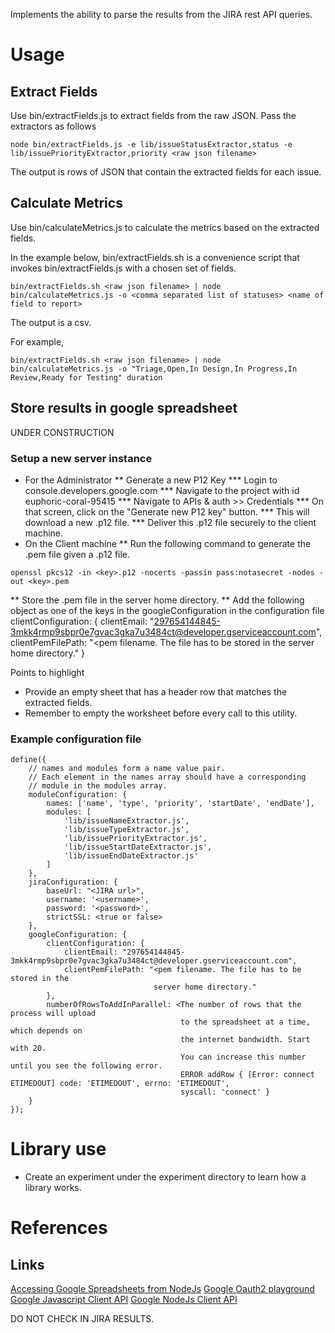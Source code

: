 Implements the ability to parse the results from the JIRA rest API queries.

# Usage
## Extract Fields
Use bin/extractFields.js to extract fields from the raw JSON. Pass the extractors as follows

```
node bin/extractFields.js -e lib/issueStatusExtractor,status -e lib/issuePriorityExtractor,priority <raw json filename>
```

The output is rows of JSON that contain the extracted fields for each issue.

## Calculate Metrics
Use bin/calculateMetrics.js to calculate the metrics based on the extracted fields.

In the example below, bin/extractFields.sh is a convenience script that invokes bin/extractFields.js with a chosen set of fields.

```
bin/extractFields.sh <raw json filename> | node bin/calculateMetrics.js -o <comma separated list of statuses> <name of field to report>
```

The output is a csv.

For example,

```
bin/extractFields.sh <raw json filename> | node bin/calculateMetrics.js -o "Triage,Open,In Design,In Progress,In Review,Ready for Testing" duration
```

## Store results in google spreadsheet
UNDER CONSTRUCTION

### Setup a new server instance
* For the Administrator
** Generate a new P12 Key
*** Login to console.developers.google.com
*** Navigate to the project with id euphoric-coral-95415
*** Navigate to APIs & auth >> Credentials
*** On that screen, click on the "Generate new P12 key" button.
*** This will download a new .p12 file.
*** Deliver this .p12 file securely to the client machine.
* On the Client machine
** Run the following command to generate the <key>.pem file given a <key>.p12 file.
```
openssl pkcs12 -in <key>.p12 -nocerts -passin pass:notasecret -nodes -out <key>.pem
```
** Store the <key>.pem file in the server home directory.
** Add the following object as one of the keys in the googleConfiguration in the configuration file
clientConfiguration: {
    clientEmail: "297654144845-3mkk4rmp9sbpr0e7gvac3gka7u3484ct@developer.gserviceaccount.com",
    clientPemFilePath: "<pem filename. The file has to be stored in the
                        server home directory."
}

Points to highlight
* Provide an empty sheet that has a header row that matches the extracted fields.
* Remember to empty the worksheet before every call to this utility.

### Example configuration file
```
define({
    // names and modules form a name value pair.
    // Each element in the names array should have a corresponding
    // module in the modules array.
    moduleConfiguration: {
        names: ['name', 'type', 'priority', 'startDate', 'endDate'],
        modules: [
            'lib/issueNameExtractor.js',
            'lib/issueTypeExtractor.js',
            'lib/issuePriorityExtractor.js',
            'lib/issueStartDateExtractor.js',
            'lib/issueEndDateExtractor.js'
        ]
    },
    jiraConfiguration: {
        baseUrl: "<JIRA url>",
        username: '<username>',
        password: '<password>',
        strictSSL: <true or false>
    },
    googleConfiguration: {
        clientConfiguration: {
            clientEmail: "297654144845-3mkk4rmp9sbpr0e7gvac3gka7u3484ct@developer.gserviceaccount.com",
            clientPemFilePath: "<pem filename. The file has to be stored in the
                                server home directory."
        },
        numberOfRowsToAddInParallel: <The number of rows that the process will upload
                                      to the spreadsheet at a time, which depends on
                                      the internet bandwidth. Start with 20.
                                      You can increase this number until you see the following error.
                                      ERROR addRow { [Error: connect ETIMEDOUT] code: 'ETIMEDOUT', errno: 'ETIMEDOUT',
                                      syscall: 'connect' }
    }
});
```

# Library use
* Create an experiment under the experiment directory to learn how a library works.

# References
## Links
[Accessing Google Spreadsheets from NodeJs]( http://www.nczonline.net/blog/2014/03/04/accessing-google-spreadsheets-from-node-js/)
[Google Oauth2 playground](https://developers.google.com/oauthplayground/)
[Google Javascript Client API](https://developers.google.com/api-client-library/javascript/start/start-js)
[Google NodeJs Client API](https://github.com/google/google-api-nodejs-client)



DO NOT CHECK IN JIRA RESULTS.
